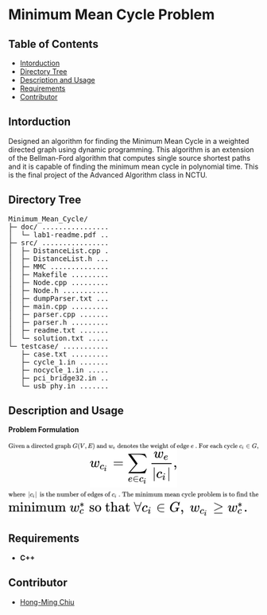 # Minimum Mean Cycle Problem

## Table of Contents
- [Intorduction](#intorduction)
- [Directory Tree](#directory-tree)
- [Description and Usage](#description-and-usage)
- [Requirements](#requirements)
- [Contributor](#contributor)

## Intorduction
Designed an algorithm for finding the Minimum Mean Cycle in a weighted directed graph using dynamic programming. This algorithm is an extension of the Bellman-Ford algorithm that computes single source shortest paths and it is capable of finding the minimum mean cycle in polynomial time. This is the final project of the Advanced Algorithm class in NCTU.

## Directory Tree
<pre>
Minimum_Mean_Cycle/
├─ doc/ ................ 
│  └─ lab1-readme.pdf .. 
├─ src/ ................ 
│  ├─ DistanceList.cpp . 
│  ├─ DistanceList.h ... 
│  ├─ MMC .............. 
│  ├─ Makefile ......... 
│  ├─ Node.cpp ......... 
│  ├─ Node.h ........... 
│  ├─ dumpParser.txt ... 
│  ├─ main.cpp ......... 
│  ├─ parser.cpp ....... 
│  ├─ parser.h ......... 
│  ├─ readme.txt ....... 
│  └─ solution.txt ..... 
└─ testcase/ ........... 
   ├─ case.txt ......... 
   ├─ cycle_1.in ....... 
   ├─ nocycle_1.in ..... 
   ├─ pci_bridge32.in .. 
   └─ usb_phy.in ....... 
</pre>

## Description and Usage
**Problem Formulation**
<!-- <img src="https://render.githubusercontent.com/render/math?math=\text{Given a directed graph}\ G(V,E)\ \text{and}\ w_e\ \text{denotes the weight of edge}\ e\ \text{. For each cycle}\ c_i \in G,">

<img src="https://render.githubusercontent.com/render/math?math=\text{where}\ \left|c_i\right|\ \text{is the number of edges of}\ c_i\ \text{. The minimum mean cycle problem is to find the  minimum}\ w_c^*\ \text{so that}\ \forall c_i \in G,\ w_{c_i}\geq w_c^*."> -->

<img style="transform: translateY(0.25em);" src="svg/qwMdUPqrXc.svg"/>
<div align="center"><img src="svg/clDbXz5n3S.svg"/></div>
<img style="transform: translateY(0.25em);" src="svg/YTdrZiJYxz.svg"/>
<div style="margin-right:auto"><img style="transform: translateY(0.25em);" src="svg/BN4y9gFX2p.svg"/></div>


## Requirements
- **C++**

## Contributor
- [Hong-Ming Chiu](https://hong-ming.github.io/)
